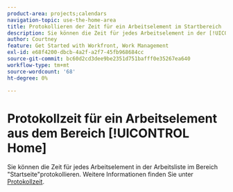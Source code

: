 ```yaml
---
product-area: projects;calendars
navigation-topic: use-the-home-area
title: Protokollieren der Zeit für ein Arbeitselement im Startbereich
description: Sie können die Zeit für jedes Arbeitselement in der [!UICONTROL Arbeitsliste] im Bereich [!UICONTROL Startseite] protokollieren. Weitere Informationen finden Sie im Abschnitt [!UICONTROL Startseite] im Artikel Protokollzeit.
author: Courtney
feature: Get Started with Workfront, Work Management
exl-id: e68f4200-dbcb-4a2f-a2f7-45fb968684cc
source-git-commit: bc60d2cd3dee9be2351d751bafff0e35267ea640
workflow-type: tm+mt
source-wordcount: '68'
ht-degree: 0%

---
```


# Protokollzeit für ein Arbeitselement aus dem Bereich [!UICONTROL Home]

Sie können die Zeit für jedes Arbeitselement in der Arbeitsliste im Bereich &quot;Startseite&quot;protokollieren. Weitere Informationen finden Sie unter [Protokollzeit](/help/quicksilver/timesheets/create-and-manage-timesheets/log-time.md).

